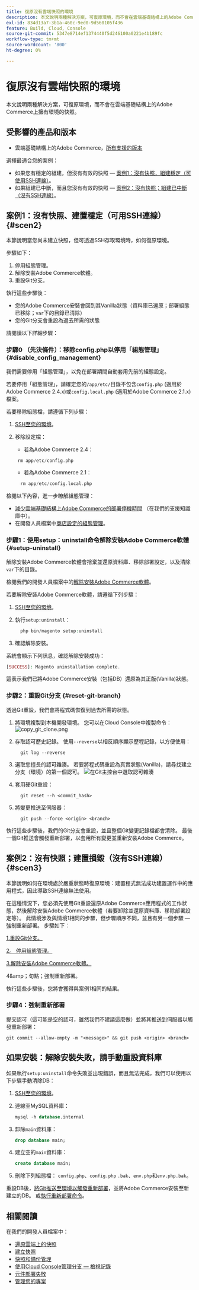 ```yaml
---
title: 復原沒有雲端快照的環境
description: 本文說明兩種解決方案，可復原環境，而不會在雲端基礎結構上的Adobe Commerce上擁有環境的快照。
exl-id: 834d13a7-3b1a-460c-9ed0-9d560105f436
feature: Build, Cloud, Console
source-git-commit: 5347e8714ef1374440f5d246100a0221e4b189fc
workflow-type: tm+mt
source-wordcount: '800'
ht-degree: 0%

---
```


# 復原沒有雲端快照的環境

本文說明兩種解決方案，可復原環境，而不會在雲端基礎結構上的Adobe Commerce上擁有環境的快照。

## 受影響的產品和版本

* 雲端基礎結構上的Adobe Commerce，[所有支援的版本](https://magento.com/sites/default/files/magento-software-lifecycle-policy.pdf)

選擇最適合您的案例：

* 如果您有穩定的組建，但沒有有效的快照 — [案例1：沒有快照，組建穩定（可使用SSH連線）](#scen2)。
* 如果組建已中斷，而且您沒有有效的快照 — [案例2：沒有快照；組建已中斷（沒有SSH連線）](#scen3)。

## 案例1：沒有快照、建置穩定（可用SSH連線） {#scen2}

本節說明當您尚未建立快照，但可透過SSH存取環境時，如何復原環境。

步驟如下：

1. 停用組態管理。
1. 解除安裝Adobe Commerce軟體。
1. 重設Git分支。

執行這些步驟後：

* 您的Adobe Commerce安裝會回到其Vanilla狀態（資料庫已還原；部署組態已移除；`var`下的目錄已清除）
* 您的Git分支會重設為過去所需的狀態

請閱讀以下詳細步驟：

### 步驟0 （先決條件）：移除config.php以停用「組態管理」 {#disable_config_management}

我們需要停用「組態管理」，以免在部署期間自動套用先前的組態設定。

若要停用「組態管理」，請確定您的`/app/etc/`目錄不包含`config.php` (適用於Adobe Commerce 2.4.x)或`config.local.php` (適用於Adobe Commerce 2.1.x)檔案。

若要移除組態檔，請遵循下列步驟：

1. [SSH至您的環境](https://experienceleague.adobe.com/docs/commerce-cloud-service/user-guide/develop/secure-connections.html)。
1. 移除設定檔：
   * 若為Adobe Commerce 2.4：

   ```php
    rm app/etc/config.php
   ```

   * 若為Adobe Commerce 2.1：

   ```php
     rm app/etc/config.local.php
   ```

檢閱以下內容，進一步瞭解組態管理：

* [減少雲端基礎結構上Adobe Commerce的部署停機時間](/help/how-to/general/magento-cloud-reduce-deployment-downtime-with-configuration-management.md) （在我們的支援知識庫中）。
* 在開發人員檔案中[商店設定的組態管理](https://experienceleague.adobe.com/docs/commerce-cloud-service/user-guide/configure-store/store-settings.html)。

### 步驟1：使用setup：uninstall命令解除安裝Adobe Commerce軟體 {#setup-uninstall}


解除安裝Adobe Commerce軟體會捨棄並還原資料庫、移除部署設定，以及清除`var`下的目錄。

檢閱我們的開發人員檔案中的[解除安裝Adobe Commerce軟體](https://experienceleague.adobe.com/docs/commerce-operations/installation-guide/tutorials/uninstall.html)。

若要解除安裝Adobe Commerce軟體，請遵循下列步驟：

1. [SSH至您的環境](https://experienceleague.adobe.com/docs/commerce-cloud-service/user-guide/develop/secure-connections.html)。
1. 執行`setup:uninstall`：

   ```php
     php bin/magento setup:uninstall
   ```

1. 確認解除安裝。

系統會顯示下列訊息，確認解除安裝成功：

```php
[SUCCESS]: Magento uninstallation complete.
```

這表示我們已將Adobe Commerce安裝（包括DB）還原為其正版(Vanilla)狀態。

### 步驟2：重設Git分支 {#reset-git-branch}

透過Git重設，我們會將程式碼恢復到過去所需的狀態。

1. 將環境複製到本機開發環境。 您可以在Cloud Console中複製命令：    ![copy_git_clone.png](assets/copy_git_clone.png)
1. 存取認可歷史記錄。 使用`--reverse`以相反順序顯示歷程記錄，以方便使用：

   ```git
     git log --reverse
   ```

1. 選取您擅長的認可雜湊。 若要將程式碼重設為真實狀態(Vanilla)，請尋找建立分支（環境）的第一個認可。    ![在Git主控台中選取認可雜湊](assets/select_commit_hash.png)
1. 套用硬Git重設：

   ```git
     git reset --h <commit_hash>
   ```

1. 將變更推送至伺服器：

   ```git
     git push --force <origin> <branch>
   ```

執行這些步驟後，我們的Git分支會重設，並且整個Git變更記錄檔都會清除。 最後一個Git推送會觸發重新部署，以套用所有變更並重新安裝Adobe Commerce。

## 案例2：沒有快照；建置損毀（沒有SSH連線） {#scen3}

本節說明如何在環境處於嚴重狀態時復原環境：建置程式無法成功建置運作中的應用程式，因此導致SSH連線無法使用。

在這種情況下，您必須先使用Git重設還原Adobe Commerce應用程式的工作狀態，然後解除安裝Adobe Commerce軟體（若要卸除並還原資料庫、移除部署設定等）。 此情境涉及與情境1相同的步驟，但步驟順序不同，並且有另一個步驟 — 強制重新部署。 步驟如下：

[1.重設Git分支。](/help/how-to/general/reset-environment-on-cloud.md#reset-git-branch)

[2。 停用組態管理。](/help/how-to/general/reset-environment-on-cloud.md#disable_config_management)

[3.解除安裝Adobe Commerce軟體。](/help/how-to/general/reset-environment-on-cloud.md#setup-uninstall)

4&amp;amp；句點；強制重新部署。

執行這些步驟後，您將會獲得與案例1相同的結果。

### 步驟4：強制重新部署

提交認可（這可能是空的認可，雖然我們不建議這麼做）並將其推送到伺服器以觸發重新部署：

```git
git commit --allow-empty -m "<message>" && git push <origin> <branch>
```

## 如果安裝：解除安裝失敗，請手動重設資料庫

如果執行`setup:uninstall`命令失敗並出現錯誤，而且無法完成，我們可以使用以下步驟手動清除DB：

1. [SSH至您的環境](https://experienceleague.adobe.com/docs/commerce-cloud-service/user-guide/develop/secure-connections.html)。
1. 連線至MySQL資料庫：

   ```sql
   mysql -h database.internal
   ```

1. 卸除`main`資料庫：

   ```sql
   drop database main;
   ```

1. 建立空的`main`資料庫：

   ```sql
   create database main;
   ```

1. 刪除下列組態檔： `config.php`、`config.php` `.bak`、`env.php`和`env.php.bak`。

重設DB後，[將Git推送至環境以觸發重新部署](https://experienceleague.adobe.com/docs/commerce-cloud-service/user-guide/dev-tools/cloud-cli.html#git-commands)，並將Adobe Commerce安裝至新建立的DB。 或[執行重新部署命令](https://experienceleague.adobe.com/docs/commerce-cloud-service/user-guide/dev-tools/cloud-cli.html#environment-commands)。

## 相關閱讀

在我們的開發人員檔案中：

* [還原雲端上的快照](https://experienceleague.adobe.com/en/docs/commerce-cloud-service/user-guide/develop/storage/snapshots#restore-a-manual-backup)
* [建立快照](https://experienceleague.adobe.com/en/docs/commerce-cloud-service/user-guide/develop/storage/snapshots#create-a-manual-backup)
* [快照和備份管理](https://experienceleague.adobe.com/en/docs/commerce-cloud-service/user-guide/develop/storage/snapshots)
* [使用Cloud Console管理分支 — 檢視記錄](https://experienceleague.adobe.com/docs/commerce-cloud-service/user-guide/project/console-branches.html?lang=en#view-logs)
* [元件部署失敗](https://experienceleague.adobe.com/docs/commerce-cloud-service/user-guide/develop/deploy/recover-failed-deployment.html)
* [管理您的專案](https://experienceleague.adobe.com/docs/commerce-cloud-service/user-guide/project/overview.html#configure-the-project)
